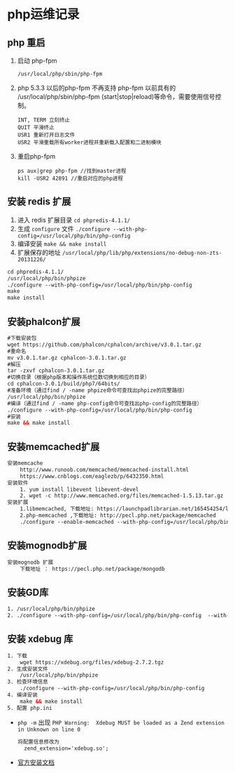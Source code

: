 # php运维记录

## php 重启

1. 启动 php-fpm

   ```shell
   /usr/local/php/sbin/php-fpm
   ```

2. php 5.3.3 以后的php-fpm 不再支持 php-fpm 以前具有的 /usr/local/php/sbin/php-fpm (start|stop|reload)等命令，需要使用信号控制。

   ```shell
   INT, TERM 立刻终止
   QUIT 平滑终止
   USR1 重新打开日志文件
   USR2 平滑重载所有worker进程并重新载入配置和二进制模块
   ```

3. 重启php-fpm

   ```shell
   ps aux|grep php-fpm //找到master进程
   kill -USR2 42891 //重启对应的php进程
   ```


## 安装 redis 扩展

1. 进入 redis 扩展目录 `cd phpredis-4.1.1/`
2. 生成 `configure`  文件 `./configure --with-php-config=/usr/local/php/bin/php-config`
3. 编译安装 `make && make install `
4. 扩展保存的地址 `/usr/local/php/lib/php/extensions/no-debug-non-zts-20131226/`

```html
cd phpredis-4.1.1/
/usr/local/php/bin/phpize
./configure --with-php-config=/usr/local/php/bin/php-config
make
make install
```

## 安装phalcon扩展

```html
#下载安装包
wget https://github.com/phalcon/cphalcon/archive/v3.0.1.tar.gz
#重命名
mv v3.0.1.tar.gz cphalcon-3.0.1.tar.gz
#解压
tar -zxvf cphalcon-3.0.1.tar.gz
#切换目录（根据php版本和操作系统位数切换到相应的目录）
cd cphalcon-3.0.1/build/php7/64bits/
#准备环境（通过find / -name phpize命令可查找出phpize的完整路径）
/usr/local/php/bin/phpize
#编译（通过find / -name php-config命令可查找出php-config的完整路径）
./configure --with-php-config=/usr/local/php/bin/php-config
#安装
make && make install
```

## 安装memcached扩展

```html
安装memcache
    http://www.runoob.com/memcached/memcached-install.html
    https://www.cnblogs.com/eaglezb/p/6432350.html
安装软件
    1. yum install libevent libevent-devel
    2. wget -c http://www.memcached.org/files/memcached-1.5.13.tar.gz
安装扩展
    1.libmemcached, 下载地址: https://launchpadlibrarian.net/165454254/libmemcached-1.0.18.tar.gz
    2.php-memcached ,下载地址: http://pecl.php.net/package/memcached
    ./configure --enable-memcached --with-php-config=/usr/local/php/bin/php-config --with-libmemcached-dir=/usr/local/libmemcached --disable-memcached --disable-memcached-sasl
```

## 安装mognodb扩展

```html
安装mognodb 扩展
	下载地址 ： https://pecl.php.net/package/mongodb
```

## 安装GD库

```html
1. /usr/local/php/bin/phpize
2. ./configure --with-php-config=/usr/local/php/bin/php-config  --with-jpeg-dir=/usr/local/jpeg6  --with-png-dir=/usr/local/libpng   --with-freetype-dir=/usr/local/freetype
```

## 安装 xdebug 库

```html
1. 下载
	wget https://xdebug.org/files/xdebug-2.7.2.tgz
2. 生成安装文件
	/usr/local/php/bin/phpize
3. 检查环境信息
	./configure --with-php-config=/usr/local/php/bin/php-config
4. 编译安装
	make && make install
5. 配置 php.ini
```

* `php -m` 出现 `PHP Warning:  Xdebug MUST be loaded as a Zend extension in Unknown on line 0`

  ```html
  将配置信息修改为
  	zend_extension='xdebug.so';
  ```

* [官方安装文档](https://xdebug.org/docs/install)


